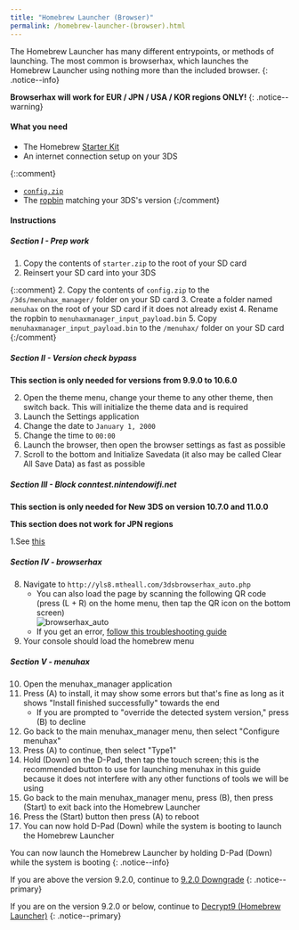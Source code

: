 ```yaml
---
title: "Homebrew Launcher (Browser)"
permalink: /homebrew-launcher-(browser).html
---
```


The Homebrew Launcher has many different entrypoints, or methods of launching. The most common is browserhax, which launches the Homebrew Launcher using nothing more than the included browser.
{: .notice--info}

**Browserhax will work for EUR / JPN / USA / KOR regions ONLY!**
{: .notice--warning}

#### What you need

+ The Homebrew [Starter Kit](http://smealum.github.io/ninjhax2/starter.zip)
+ An internet connection setup on your 3DS

{::comment}
+ [`config.zip`](images/config.zip)
+ The [ropbin](https://smealum.github.io/3ds/#otherapp) matching your 3DS's version
{:/comment}

#### Instructions

##### Section I -  Prep work

1. Copy the contents of `starter.zip` to the root of your SD card
4. Reinsert your SD card into your 3DS

{::comment}
2. Copy the contents of `config.zip` to the `/3ds/menuhax_manager/` folder on your SD card
3. Create a folder named `menuhax` on the root of your SD card if it does not already exist
4. Rename the ropbin to `menuhaxmanager_input_payload.bin`
5. Copy `menuhaxmanager_input_payload.bin` to the `/menuhax/` folder on your SD card
{:/comment}

##### Section II -  Version check bypass

**This section is only needed for versions from 9.9.0 to 10.6.0**

2. Open the theme menu, change your theme to any other theme, then switch back. This will initialize the theme data and is required
3. Launch the Settings application
4. Change the date to `January 1, 2000`
5. Change the time to `00:00`
6. Launch the browser, then open the browser settings as fast as possible
7. Scroll to the bottom and Initialize Savedata (it also may be called Clear All Save Data) as fast as possible

##### Section III -  Block conntest.nintendowifi.net

**This section is only needed for New 3DS on version 10.7.0 and 11.0.0**

**This section does not work for JPN regions**

1.See [this](https://github.com/Plailect/Guide/issues/684)

##### Section IV -  browserhax

8. Navigate to `http://yls8.mtheall.com/3dsbrowserhax_auto.php`
    + You can also load the page by scanning the following QR code (press (L + R) on the home menu, then tap the QR icon on the bottom screen)     
![browserhax_auto](http://yls8.mtheall.com/3dsbrowserhax_auto_qrcode.png)
    + If you get an error, [follow this troubleshooting guide](troubleshooting#ts_browser)
9. Your console should load the homebrew menu

##### Section V -  menuhax

10. Open the menuhax_manager application
11. Press (A) to install, it may show some errors but that's fine as long as it shows "Install finished successfully" towards the end
    + If you are prompted to "override the detected system version," press (B) to decline
12. Go back to the main menuhax_manager menu, then select "Configure menuhax"
13. Press (A) to continue, then select "Type1"
14. Hold (Down) on the D-Pad, then tap the touch screen; this is the recommended button to use for launching menuhax in this guide because it does not interfere with any other functions of tools we will be using
15. Go back to the main menuhax_manager menu, press (B), then press (Start) to exit back into the Homebrew Launcher
16. Press the (Start) button then press (A) to reboot
17. You can now hold D-Pad (Down) while the system is booting to launch the Homebrew Launcher

You can now launch the Homebrew Launcher by holding D-Pad (Down) while the system is booting
{: .notice--info}

If you are above the version 9.2.0, continue to [9.2.0 Downgrade](9.2.0-downgrade)
{: .notice--primary}

If you are on the version 9.2.0 or below, continue to [Decrypt9 (Homebrew Launcher)](decrypt9-(homebrew-launcher))
{: .notice--primary}
